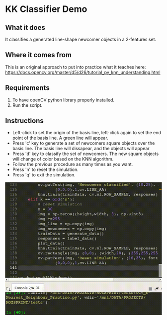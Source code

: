 # KK Classifier Demo
## What it does
It classifies a generated line-shape newcomer objects in a 2-features set.

## Where it comes from
This is an original approach to put into practice what it teaches here:
https://docs.opencv.org/master/d5/d26/tutorial_py_knn_understanding.html

## Requirements
1. To have openCV python library properly installed.
3. Run the script.

## Instructions
* Left-click to set the origin of the basis line, left-click again to set the end point of the basis line. A green line will appear.
* Press 'c' key to generate a set of newcomers square objects over the basis line. The basis line will dissapear, 
and the objects will appear
* Press 'd' key to classify the set of newcomers. The new square objects will change of color based on the KNN algorithm.
* Follow the previous procedure as many times as you want.
* Press 'n' to reset the simulation.
* Press 'q' to exit the simulation.

![video showing the demo on action](assets/K_nearest2.gif)
